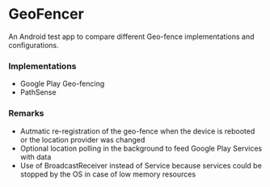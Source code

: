 # GeoFencer
An Android test app to compare different Geo-fence implementations and configurations.

### Implementations
- Google Play Geo-fencing
- PathSense

### Remarks
- Autmatic re-registration of the geo-fence when the device is rebooted or the location provider was changed
- Optional location polling in the background to feed Google Play Services with data
- Use of BroadcastReceiver instead of Service because services could be stopped by the OS in case of low memory resources
